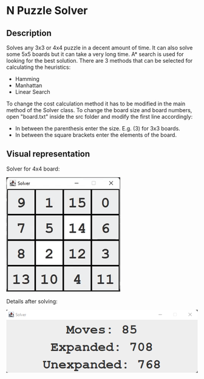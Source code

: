 # N Puzzle Solver

## Description
Solves any 3x3 or 4x4 puzzle in a decent amount of time. It can also solve some 5x5 boards but it can take a very long time.
A* search is used for looking for the best solution. There are 3 methods that can be selected for calculating the heuristics:
- Hamming
- Manhattan
- Linear Search

To change the cost calculation method it has to be modified in the main method of the Solver class.
To change the board size and board numbers, open "board.txt" inside the src folder and modify the first line accordingly:
- In between the parenthesis enter the size. E.g. (3) for 3x3 boards.
- In between the square brackets enter the elements of the board.

## Visual representation
Solver for 4x4 board:

![4x4 Solver](Solver.gif)

Details after solving:

![4x4 Solver](SolverSS.png)